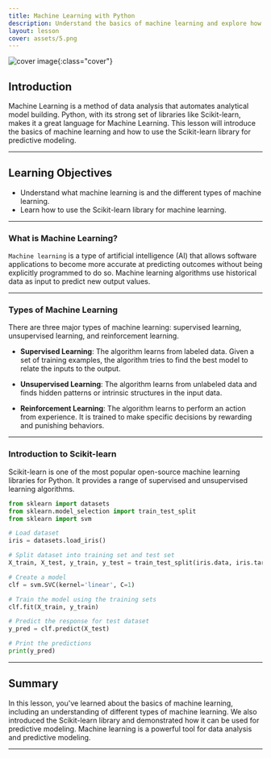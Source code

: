 ```yaml
---
title: Machine Learning with Python
description: Understand the basics of machine learning and explore how Python's Scikit-learn library can be used for predictive modeling.
layout: lesson
cover: assets/5.png
---
```


![cover image]({{page.cover}}){:class="cover"}

## Introduction

Machine Learning is a method of data analysis that automates analytical model building. Python, with its strong set of libraries like Scikit-learn, makes it a great language for Machine Learning. This lesson will introduce the basics of machine learning and how to use the Scikit-learn library for predictive modeling.

---

## Learning Objectives

- Understand what machine learning is and the different types of machine learning.
- Learn how to use the Scikit-learn library for machine learning.

---

### What is Machine Learning?

`Machine learning` is a type of artificial intelligence (AI) that allows software applications to become more accurate at predicting outcomes without being explicitly programmed to do so. Machine learning algorithms use historical data as input to predict new output values.

---

### Types of Machine Learning

There are three major types of machine learning: supervised learning, unsupervised learning, and reinforcement learning.

- **Supervised Learning**: The algorithm learns from labeled data. Given a set of training examples, the algorithm tries to find the best model to relate the inputs to the output.

- **Unsupervised Learning**: The algorithm learns from unlabeled data and finds hidden patterns or intrinsic structures in the input data.

- **Reinforcement Learning**: The algorithm learns to perform an action from experience. It is trained to make specific decisions by rewarding and punishing behaviors.

---

### Introduction to Scikit-learn

Scikit-learn is one of the most popular open-source machine learning libraries for Python. It provides a range of supervised and unsupervised learning algorithms.

```python
from sklearn import datasets
from sklearn.model_selection import train_test_split
from sklearn import svm

# Load dataset
iris = datasets.load_iris()

# Split dataset into training set and test set
X_train, X_test, y_train, y_test = train_test_split(iris.data, iris.target, test_size=0.4, random_state=0)

# Create a model
clf = svm.SVC(kernel='linear', C=1)

# Train the model using the training sets
clf.fit(X_train, y_train)

# Predict the response for test dataset
y_pred = clf.predict(X_test)

# Print the predictions
print(y_pred)
```

---

## Summary

In this lesson, you've learned about the basics of machine learning, including an understanding of different types of machine learning. We also introduced the Scikit-learn library and demonstrated how it can be used for predictive modeling. Machine learning is a powerful tool for data analysis and predictive modeling.

---
